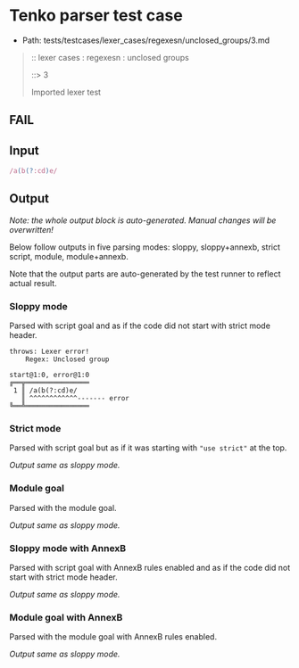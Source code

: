# Tenko parser test case

- Path: tests/testcases/lexer_cases/regexesn/unclosed_groups/3.md

> :: lexer cases : regexesn : unclosed groups
>
> ::> 3
>
> Imported lexer test

## FAIL

## Input

`````js
/a(b(?:cd)e/
`````

## Output

_Note: the whole output block is auto-generated. Manual changes will be overwritten!_

Below follow outputs in five parsing modes: sloppy, sloppy+annexb, strict script, module, module+annexb.

Note that the output parts are auto-generated by the test runner to reflect actual result.

### Sloppy mode

Parsed with script goal and as if the code did not start with strict mode header.

`````
throws: Lexer error!
    Regex: Unclosed group

start@1:0, error@1:0
╔══╦════════════════
 1 ║ /a(b(?:cd)e/
   ║ ^^^^^^^^^^^^------- error
╚══╩════════════════

`````

### Strict mode

Parsed with script goal but as if it was starting with `"use strict"` at the top.

_Output same as sloppy mode._

### Module goal

Parsed with the module goal.

_Output same as sloppy mode._

### Sloppy mode with AnnexB

Parsed with script goal with AnnexB rules enabled and as if the code did not start with strict mode header.

_Output same as sloppy mode._

### Module goal with AnnexB

Parsed with the module goal with AnnexB rules enabled.

_Output same as sloppy mode._
